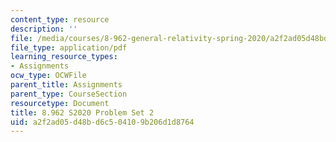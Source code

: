 ```yaml
---
content_type: resource
description: ''
file: /media/courses/8-962-general-relativity-spring-2020/a2f2ad05d48bd6c504109b206d1d8764_MIT8_962S20_pset02.pdf
file_type: application/pdf
learning_resource_types:
- Assignments
ocw_type: OCWFile
parent_title: Assignments
parent_type: CourseSection
resourcetype: Document
title: 8.962 S2020 Problem Set 2
uid: a2f2ad05-d48b-d6c5-0410-9b206d1d8764
---
```

